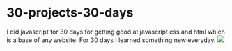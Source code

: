 # 30-projects-30-days
I did javascript for 30 days for getting good at javascript css and html which is a base of any website. For 30 days I learned something new everyday.
<img src="https://img.shields.io/badge/javascript%20-%23323330.svg?&style=for-the-badge&logo=javascript&logoColor=%23F7DF1E"/>
